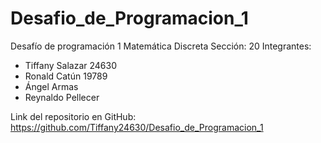 # Desafio_de_Programacion_1
Desafío de programación 1
Matemática Discreta
Sección: 20
Integrantes:
- Tiffany Salazar 24630
- Ronald Catún 19789
- Ángel Armas
- Reynaldo Pellecer

Link del repositorio en GitHub: https://github.com/Tiffany24630/Desafio_de_Programacion_1

